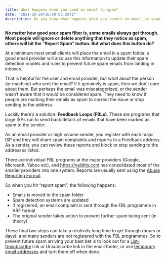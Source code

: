 ```yaml
---
title: What happens when you send an email to spam?
date: "2021-10-20T16:00:03.284Z"
description: Do you know what happens when you report an email as spam?
---
```


**No matter how good your spam filter is, some emails always get through. Most people will ignore or delete anything that they notice as spam, others will hit the “Report Spam” button. But what does this button do?**

At a minimum most email clients will place the email in a spam folder, a good email provider will also use this information to update their spam detection models and rules to prevent future spam emails from landing in inboxes.

That is helpful for the user and email provider, but what about the person (or machine) who sent the email? If it genuinely is spam, then we don’t care about them. But perhaps the email was miscategorized, or the sender wasn’t aware that it would be considered spam. They need to know if people are marking their emails as spam to correct the issue or stop sending to the address.

Luckily there’s a solution: **Feedback Loops (FBLs)**. These are programs that large ISPs run to send back details of emails that have been marked as spam to the sender.

As an email provider or high volume sender, you register with each major ISP and they will share spam complaints and reports to a Feedback address. As a sender, you can review these reports and block or stop sending to the addresses listed.

There are individual FBL programs at the major providers (Google, Microsoft, Yahoo etc), and https://validity.com has consolidated most of the smaller providers into one system. Reports are usually sent using the [Abuse Reporting Format](https://en.wikipedia.org/wiki/Abuse_Reporting_Format).

So when you hit “report spam”, the following happens:

- Emails is moved to the spam folder
- Spam detection systems are updated
- If registered, an email complaint is sent through the FBL programme in ARF format
- The original sender takes action to prevent further spam being sent (in theory)

These final two steps can take a relatively long time to get through (hours or days), and many senders are not registered with the FBL programmes. So to prevent future spam arriving your best bet is to look out for a [List-Unsubscribe](https://www.litmus.com/blog/the-ultimate-guide-to-list-unsubscribe/) link or Unsubscribe link in the email footer, or use [temporary email addresses](https://www.idbloc.co/) and turn them off when done.